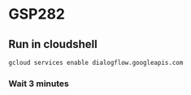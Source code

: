 # GSP282
## Run in cloudshell
```cmd
gcloud services enable dialogflow.googleapis.com
```
### Wait 3 minutes
